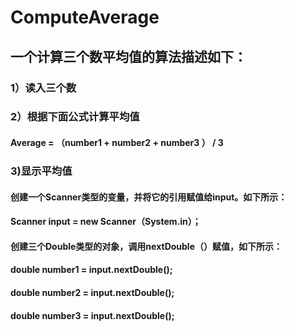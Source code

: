 # ComputeAverage
## 一个计算三个数平均值的算法描述如下：
### 1）读入三个数
### 2）根据下面公式计算平均值
#### Average = （number1 + number2 + number3 ） / 3
### 3)显示平均值
#### 创建一个Scanner类型的变量，并将它的引用赋值给input。如下所示：
#### Scanner input = new Scanner（System.in）；
#### 创建三个Double类型的对象，调用nextDouble（）赋值，如下所示：
####  double number1 = input.nextDouble();
#### double number2 = input.nextDouble();
#### double number3 = input.nextDouble();

